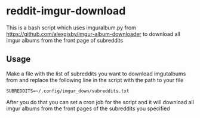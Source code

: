 # reddit-imgur-download
This is a bash script which uses imguralbum.py from https://github.com/alexgisby/imgur-album-downloader to download all imgur albums from the front page of subreddits

## Usage

Make a file with the list of subreddits you want to download imgutalbums from and replace the following line in the script with the path to your file

    SUBREDDITS=~/.config/imgur_down/subreddits.txt
    
    
After you do that you can set a cron job for the script and it will download all imgur albums from the front pages of the subreddits you specified

